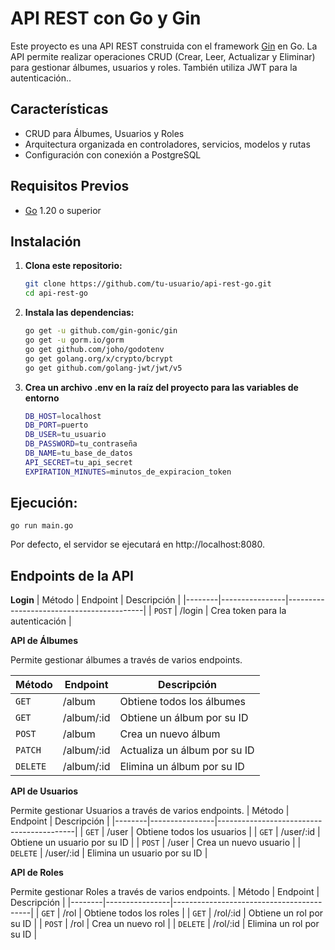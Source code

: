 # API REST con Go y Gin

Este proyecto es una API REST construida con el framework [Gin](https://github.com/gin-gonic/gin) en Go. La API permite realizar operaciones CRUD (Crear, Leer, Actualizar y Eliminar) para gestionar álbumes, usuarios y roles. También utiliza JWT para la autenticación..

## Características

- CRUD para Álbumes, Usuarios y Roles
- Arquitectura organizada en controladores, servicios, modelos y rutas
- Configuración con conexión a PostgreSQL

## Requisitos Previos

- [Go](https://golang.org/dl/) 1.20 o superior

## Instalación

1. **Clona este repositorio:**

    ```bash
    git clone https://github.com/tu-usuario/api-rest-go.git
    cd api-rest-go
2. **Instala las dependencias:**
    ```bash
    go get -u github.com/gin-gonic/gin
    go get -u gorm.io/gorm
    go get github.com/joho/godotenv
    go get golang.org/x/crypto/bcrypt
    go get github.com/golang-jwt/jwt/v5
3. **Crea un archivo .env en la raíz del proyecto para las variables de entorno**
    ```bash
    DB_HOST=localhost
    DB_PORT=puerto
    DB_USER=tu_usuario
    DB_PASSWORD=tu_contraseña
    DB_NAME=tu_base_de_datos
    API_SECRET=tu_api_secret
    EXPIRATION_MINUTES=minutos_de_expiracion_token
## Ejecución:
    go run main.go

Por defecto, el servidor se ejecutará en http://localhost:8080.

## Endpoints de la API

**Login**
| Método | Endpoint       | Descripción                              |
|--------|----------------|------------------------------------------|
| `POST`    | /login         | Crea token para la autenticación                |

**API de Álbumes**

Permite gestionar álbumes a través de varios endpoints.

| Método | Endpoint       | Descripción                              |
|--------|----------------|------------------------------------------|
| `GET`    | /album         | Obtiene todos los álbumes                |
| `GET`    | /album/:id     | Obtiene un álbum por su ID               |
| `POST`   | /album         | Crea un nuevo álbum                      |
| `PATCH`  | /album/:id     | Actualiza un álbum por su ID             |
| `DELETE` | /album/:id     | Elimina un álbum por su ID               |

**API de Usuarios**

Permite gestionar Usuarios a través de varios endpoints.
| Método | Endpoint       | Descripción                              |
|--------|----------------|------------------------------------------|
| `GET`    | /user         | Obtiene todos los usuarios                |
| `GET`    | /user/:id     | Obtiene un usuario por su ID               |
| `POST`   | /user         | Crea un nuevo usuario                      |
| `DELETE` | /user/:id     | Elimina un usuario por su ID               |

**API de Roles**

Permite gestionar Roles a través de varios endpoints.
| Método | Endpoint       | Descripción                              |
|--------|----------------|------------------------------------------|
| `GET`    | /rol         | Obtiene todos los roles                |
| `GET`    | /rol/:id     | Obtiene un rol por su ID               |
| `POST`   | /rol         | Crea un nuevo rol                      |
| `DELETE` | /rol/:id     | Elimina un rol por su ID               |
